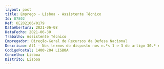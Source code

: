 ```yaml
--- 
layout: post
title: Emprego - Lisboa - Assistente Técnico
Id: 87802
Ref: OE202106/0179
DataAbertura: 2021-06-08
DataFecho: 2021-06-30
Trabalho: Assistente Técnico
Empregador: Direção-Geral de Recursos da Defesa Nacional
Descricao: At1 — Nos termos do disposto nos n.ºs 1 e 3 do artigo 30.º e no artigo 33.º da Lei Geral de Trabalho em Funções Públicas (LTFP), aprovada em anexo à Lei n.º 35 2014, de 20 de junho, na sua redação atual, conjugados com o artigo 11.º da Portaria n.º 125 A 2019, de 30 de abril, alterada e republicada pela Portaria n.º 12 A 2021, de 11 de janeiro, torna se público que por Despacho de 09 de fevereiro de 2021, do Diretor Geral de Recursos da Defesa Nacional, do Ministério da Defesa Nacional, se encontra aberto procedimento concursal comum, pelo prazo de 15 dias úteis a contar da data da publicação do presente aviso na BEP (www.bep.gov.pt),  para o preenchimento de 4 postos de trabalho correspondentes à carreira e categoria de Assistente Técnico, previstos no mapa de pessoal da Direção Geral de Recursos da Defesa Nacional do Ministério da Defesa Nacional, na modalidade de contrato de trabalho em funções públicas por tempo indeterminado.2   Em cumprimento do disposto no artigo 34.º do Regime da valorização profissional dos trabalhadores com vínculo de emprego público, aprovado em anexo à Lei n.º 25 2017 de 30 de maio, solicitou se à Direção Geral da Qualificação dos Trabalhadores em Funções Públicas   INA, enquanto entidade gestora da valorização profissional, a verificação da existência de trabalhadores em valorização profissional aptos a suprir a necessidade identificada, tendo sido emitida a declaração prevista no n.º 5 do artigo 34.º do referido regime, referindo a inexistência de trabalhadores com o perfil pretendido.3 — Número de postos de trabalho a ocupar  4 (quatro). 4 — Local de Trabalho  Direção Geral de Recursos da Defesa Nacional do Ministério da Defesa Nacional, sita na Avenida Ilha da Madeira, n.º 1, 1400  204 Lisboa.5 — Caraterização dos postos de trabalho  Carreira e Categoria de Assistente – Requisitos especiais (habilitações literárias). Os requisitos especiais os exigíveis para ingresso na carreira de Assistente Técnico, designadamente a titularidade do 12.º ano de escolaridade ou de curso que lhe seja equiparado.Requisitos preferenciais – Atendimento ao público  realizar funções de natureza executiva, de aplicações de métodos e processos, com base em diretivas bem definidas, de grau médio de complexidade, nas áreas de atuação comum e instrumentais, incumbindo lhe, nomeadamente Assegurar o bom funcionamento do Espaço Cidadão da Defesa, desempenhando as funções relacionadas com o atendimento presencial do cidadão Apoiar o cidadão na utilização dos serviços da administração pública, designadamente nos serviços prestados pela Autoridade para as condições do trabalho, Autoridade Tributária, Agência para a Energia, Instituto Público de Gestão Participada, Agência para a Modernização Administrativa, Caixa Geral de Aposentações, Direção Geral das Atividades Económicas, Direção Geral da Administração da Justiça, Instituto da Segurança Social, Instituto da Mobilidade e dos Transportes, Instituto de emprego e Formação Profissional, Serviço de Estrangeiro e Fronteiras, Serviços Partilhados do Ministério da Saúde Compilação e tratamento de dados e informação diversa para apoio ao trabalho técnico e à decisão 
CodigoPostal: 1400-204 LISBOA
Concelho: Lisboa
Distrito: Lisboa
--- 
```

